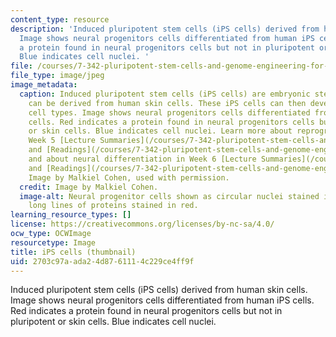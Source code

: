 ```yaml
---
content_type: resource
description: 'Induced pluripotent stem cells (iPS cells) derived from human skin cells.
  Image shows neural progenitors cells differentiated from human iPS cells. Red indicates
  a protein found in neural progenitors cells but not in pluripotent or skin cells.
  Blue indicates cell nuclei. '
file: /courses/7-342-pluripotent-stem-cells-and-genome-engineering-for-modeling-human-diseases-spring-2015/2703c97aada24d8761114c229ce4ff9f_7-342s15-th.jpg
file_type: image/jpeg
image_metadata:
  caption: Induced pluripotent stem cells (iPS cells) are embryonic stem cells that
    can be derived from human skin cells. These iPS cells can then develop into different
    cell types. Image shows neural progenitors cells differentiated from human iPS
    cells. Red indicates a protein found in neural progenitors cells but not in pluripotent
    or skin cells. Blue indicates cell nuclei. Learn more about reprogramming in the
    Week 5 [Lecture Summaries](/courses/7-342-pluripotent-stem-cells-and-genome-engineering-for-modeling-human-diseases-spring-2015/pages/lecture-summaries)
    and [Readings](/courses/7-342-pluripotent-stem-cells-and-genome-engineering-for-modeling-human-diseases-spring-2015/pages/readings),
    and about neural differentiation in Week 6 [Lecture Summaries](/courses/7-342-pluripotent-stem-cells-and-genome-engineering-for-modeling-human-diseases-spring-2015/pages/lecture-summaries)
    and [Readings](/courses/7-342-pluripotent-stem-cells-and-genome-engineering-for-modeling-human-diseases-spring-2015/pages/readings).
    Image by Malkiel Cohen, used with permission.
  credit: Image by Malkiel Cohen.
  image-alt: Neural progenitor cells shown as circular nuclei stained in blue, inside
    long lines of proteins stained in red.
learning_resource_types: []
license: https://creativecommons.org/licenses/by-nc-sa/4.0/
ocw_type: OCWImage
resourcetype: Image
title: iPS cells (thumbnail)
uid: 2703c97a-ada2-4d87-6111-4c229ce4ff9f
---
```

Induced pluripotent stem cells (iPS cells) derived from human skin cells. Image shows neural progenitors cells differentiated from human iPS cells. Red indicates a protein found in neural progenitors cells but not in pluripotent or skin cells. Blue indicates cell nuclei. 